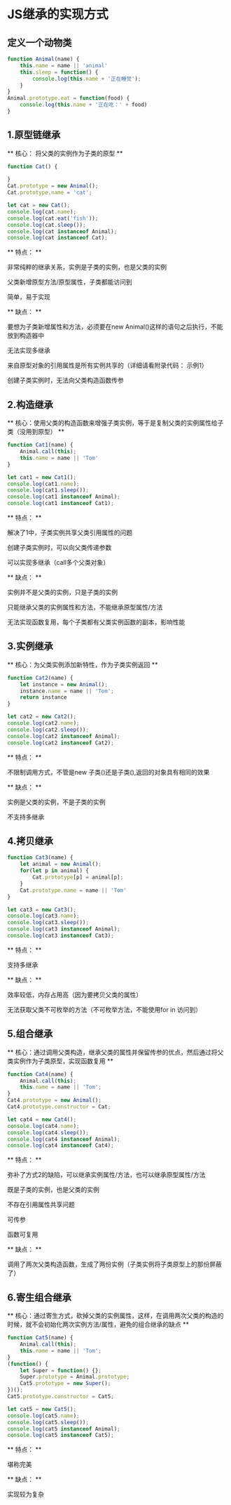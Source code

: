 # JS继承的实现方式

## 定义一个动物类
```jsx
function Animal(name) {
    this.name = name || 'animal'
    this.sleep = function() {
        console.log(this.name + '正在睡觉');
    }
}
Animal.prototype.eat = function(food) {
    console.log(this.name + '正在吃：' + food)
}
```
## 1.原型链继承

** 核心： 将父类的实例作为子类的原型 **

```jsx
function Cat() {
    
}
Cat.prototype = new Animal();
Cat.prototype.name = 'cat';

let cat = new Cat();
console.log(cat.name);
console.log(cat.eat('fish'));
console.log(cat.sleep());
console.log(cat instanceof Animal);
console.log(cat instanceof Cat);
```

** 特点： **

非常纯粹的继承关系，实例是子类的实例，也是父类的实例

父类新增原型方法/原型属性，子类都能访问到

简单，易于实现

** 缺点： **

要想为子类新增属性和方法，必须要在new Animal()这样的语句之后执行，不能放到构造器中

无法实现多继承

来自原型对象的引用属性是所有实例共享的（详细请看附录代码： 示例1）

创建子类实例时，无法向父类构造函数传参

## 2.构造继承

** 核心：使用父类的构造函数来增强子类实例，等于是复制父类的实例属性给子类（没用到原型） **

```jsx
function Cat1(name) {
    Animal.call(this);
    this.name = name || 'Tom'
}

let cat1 = new Cat1();
console.log(cat1.name);
console.log(cat1.sleep());
console.log(cat1 instanceof Animal);
console.log(cat1 instanceof Cat1);
```

** 特点： **

解决了1中，子类实例共享父类引用属性的问题

创建子类实例时，可以向父类传递参数

可以实现多继承（call多个父类对象）

** 缺点： **

实例并不是父类的实例，只是子类的实例

只能继承父类的实例属性和方法，不能继承原型属性/方法

无法实现函数复用，每个子类都有父类实例函数的副本，影响性能   

## 3.实例继承

** 核心：为父类实例添加新特性，作为子类实例返回 ** 

```jsx
function Cat2(name) {
    let instance = new Animal();
    instance.name = name || 'Tom';
    return instance
}

let cat2 = new Cat2();
console.log(cat2.name);
console.log(cat2.sleep());
console.log(cat2 instanceof Animal);
console.log(cat2 instanceof Cat2);
```

** 特点： **

不限制调用方式，不管是new 子类()还是子类(),返回的对象具有相同的效果

** 缺点： **

实例是父类的实例，不是子类的实例

不支持多继承

## 4.拷贝继承

```jsx
function Cat3(name) {
    let animal = new Animal();
    for(let p in animal) {
        Cat.prototype[p] = animal[p];
    }
    Cat.prototype.name = name || 'Tom'
}

let cat3 = new Cat3();
console.log(cat3.name);
console.log(cat3.sleep());
console.log(cat3 instanceof Animal);
console.log(cat3 instanceof Cat3);
```

** 特点： **

支持多继承

** 缺点： **

效率较低，内存占用高（因为要拷贝父类的属性）

无法获取父类不可枚举的方法（不可枚举方法，不能使用for in 访问到）

## 5.组合继承

** 核心：通过调用父类构造，继承父类的属性并保留传参的优点，然后通过将父类实例作为子类原型，实现函数复用 **

```jsx
function Cat4(name) {
    Animal.call(this);
    this.name = name || 'Tom';
}
Cat4.prototype = new Animal();
Cat4.prototype.constructor = Cat;

let cat4 = new Cat4();
console.log(cat4.name);
console.log(cat4.sleep());
console.log(cat4 instanceof Animal);
console.log(cat4 instanceof Cat4);
```

** 特点： **

弥补了方式2的缺陷，可以继承实例属性/方法，也可以继承原型属性/方法

既是子类的实例，也是父类的实例

不存在引用属性共享问题

可传参

函数可复用

** 缺点： **

调用了两次父类构造函数，生成了两份实例（子类实例将子类原型上的那份屏蔽了）

## 6.寄生组合继承

** 核心：通过寄生方式，砍掉父类的实例属性，这样，在调用两次父类的构造的时候，就不会初始化两次实例方法/属性，避免的组合继承的缺点 **

```jsx
function Cat5(name) {
    Animal.call(this);
    this.name = name || 'Tom';
}
(function() {
    let Super = function() {};
    Super.prototype = Animal.prototype;
    Cat5.prototype = new Super();
})();
Cat5.prototype.constructor = Cat5;

let cat5 = new Cat5();
console.log(cat5.name);
console.log(cat5.sleep());
console.log(cat5 instanceof Animal);
console.log(cat5 instanceof Cat5);
```

** 特点： **

堪称完美

** 缺点： **

实现较为复杂


































